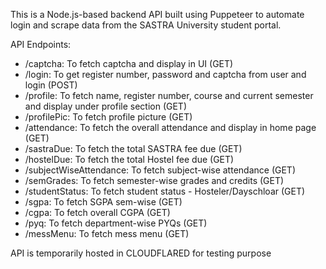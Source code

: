 This is a Node.js-based backend API built using Puppeteer to automate login and scrape data from the SASTRA University student portal.

API Endpoints:
 - /captcha: To fetch captcha and display in UI (GET)
 - /login: To get register number, password and captcha from user and login (POST)
 - /profile: To fetch name, register number, course and current semester and display under profile section (GET)
 - /profilePic: To fetch profile picture (GET)
 - /attendance: To fetch the overall attendance and display in home page (GET)
 - /sastraDue: To fetch the total SASTRA fee due (GET)
 - /hostelDue: To fetch the total Hostel fee due (GET)
 - /subjectWiseAttendance: To fetch subject-wise attendance (GET)
 - /semGrades: To fetch semester-wise grades and credits (GET)
 - /studentStatus: To fetch student status - Hosteler/Dayschloar (GET)
 - /sgpa: To fetch SGPA sem-wise (GET)
 - /cgpa: To fetch overall CGPA (GET)
 - /pyq: To fetch department-wise PYQs (GET)
 - /messMenu: To fetch mess menu (GET)

API is temporarily hosted in CLOUDFLARED for testing purpose